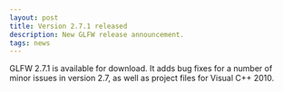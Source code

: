 ```yaml
---
layout: post
title: Version 2.7.1 released
description: New GLFW release announcement.
tags: news
---
```


GLFW 2.7.1 is available for download. It adds bug fixes for a number
of minor issues in version 2.7, as well as project files for Visual C++
2010.
